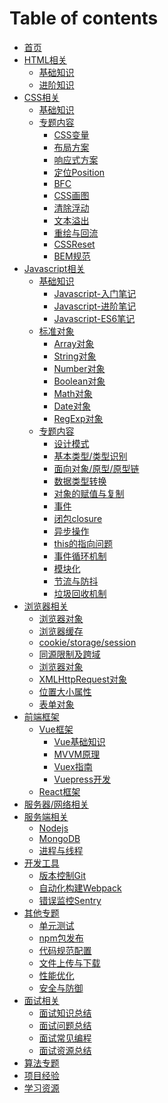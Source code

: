 # Table of contents

* [首页](README.md)
* [HTML相关](html/README.md)
  * [基础知识](html/html-basic.md)
  * [进阶知识](html/html-advanced.md)
* [CSS相关](css/README.md)
  * [基础知识](css/css-basic)
  * [专题内容](css/topics/README.md)
    * [CSS变量]()
    * [布局方案]()
    * [响应式方案]()
    * [定位Position](css/topics/position.md)
    * [BFC](css/topics/bfc.md)
    * [CSS画图](css/topics/css-drawing.md)
    * [清除浮动](css/topics/clear-float.md)
    * [文本溢出]()
    * [重绘与回流](css/topics/repaint-and-reflow.md)
    * [CSSReset](css/topics/css-reset.md)
    * [BEM规范](css/topics/bem.md)
* [Javascript相关](javascript/README.md)
  * [基础知识](javascript/basic/README.md)
    * [Javascript-入门笔记](javascript/basic/js-basic.md)
    * [Javascript-进阶笔记](javascript/basic/js-advanced.md)
    * [Javascript-ES6笔记](javascript/basic/js-es6.md)
  * [标准对象](javascript/objects/README.md)
    * [Array对象](javascript/objects/array.md)
    * [String对象](javascript/objects/string.md)
    * [Number对象](javascript/objects/number.md)
    * [Boolean对象](javascript/objects/boolean.md)
    * [Math对象](javascript/objects/math.md)
    * [Date对象](javascript/objects/date.md)
    * [RegExp对象](javascript/objects/regexp.md)
  * [专题内容](javascript/topics/README.md)
    * [设计模式](javascript/topics/pattern.md)
    * [基本类型/类型识别]()
    * [面向对象/原型/原型链]()
    * [数据类型转换]()
    * [对象的赋值与复制]()
    * [事件]()
    * [闭包closure]()
    * [异步操作]()
    * [this的指向问题]()
    * [事件循环机制]()
    * [模块化]()
    * [节流与防抖]()
    * [垃圾回收机制]()
* [浏览器相关](browser/README.md)
  * [浏览器对象]()
  * [浏览器缓存]()
  * [cookie/storage/session]()
  * [同源限制及跨域]()
  * [浏览器对象]()
  * [XMLHttpRequest对象]()
  * [位置大小属性]()
  * [表单对象]()
* [前端框架](frameworks/README.md)
  * [Vue框架](frameworks/vue/README.md)
    * [Vue基础知识](frameworks/vue/vue-basic.md)
    * [MVVM原理](frameworks/vue/mvvm.md)
    * [Vuex指南](https://github.com/MrEnvision/Front-end_learning_project/tree/master/vuex_tutorial)
    * [Vuepress开发](frameworks/vue/vuepress.md)
  * [React框架](frameworks/react/README.md)
* [服务器/网络相关](network/README.md)
* [服务端相关](backEnd/README.md)
  * [Nodejs]()
  * [MongoDB]()
  * [进程与线程](https://www.cnblogs.com/xiaolincoding/p/13289992.html)
* [开发工具](tools/README.md)
  * [版本控制Git](tools/git.md)
  * [自动化构建Webpack](tools/webpack.md)
  * [错误监控Sentry](tools/sentry.md)
* [其他专题](topics/README.md)
  * [单元测试](topics/unit-test.md)
  * [npm包发布](topics/npm-package.md)
  * [代码规范配置](https://github.com/MrEnvision/Front-end_learning_project/blob/master/coding_guide_setting)
  * [文件上传与下载](topics/file-upload-download.md)
  * [性能优化](topics/optimization.md)
  * [安全与防御](topics/security.md)
* [面试相关](interview/README.md)
  * [面试知识总结](interview/knowledge.md)
  * [面试问题总结](interview/questions.md)
  * [面试常见编程](interview/coding.md)
  * [面试资源总结](interview/sources.md)
* [算法专题](https://github.com/MrEnvision/LeetCode_JS)
* [项目经验](projects/README.md)
* [学习资源](resource/README.md)
